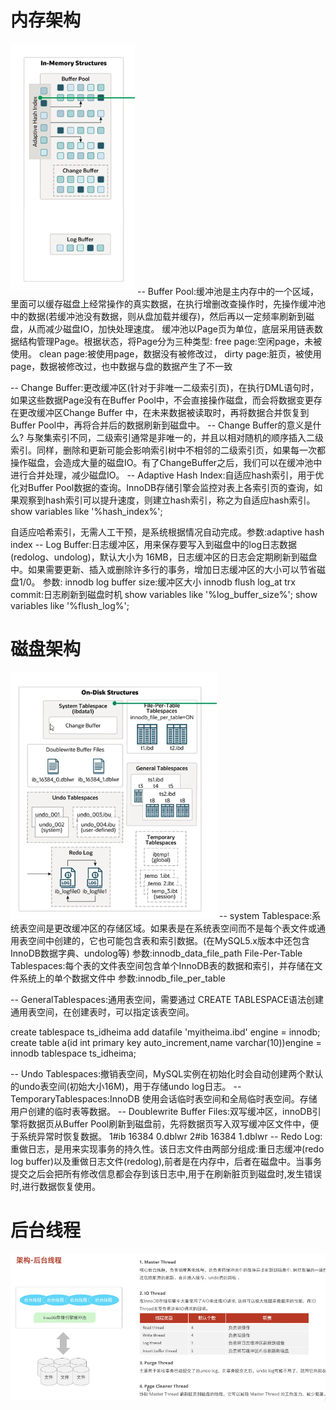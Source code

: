 # 内存架构
![alt text](676ed7a2-82b0-463e-9609-9217ea11118c.png)
-- Buffer Pool:缓冲池是主内存中的一个区域，里面可以缓存磁盘上经常操作的真实数据，在执行增删改查操作时，先操作缓冲池中的数据(若缓冲池没有数据，则从盘加载并缓存)，然后再以一定频率刷新到磁盘，从而减少磁盘IO，加快处理速度。
缓冲池以Page页为单位，底层采用链表数据结构管理Page。根据状态，将Page分为三种类型:
free page:空闲page，未被使用。
clean page:被使用page，数据没有被修改过，
dirty page:脏页，被使用page，数据被修改过，也中数据与盘的数据产生了不一致

-- Change Buffer:更改缓冲区(针对于非唯一二级索引页)，在执行DML语句时，如果这些数据Page没有在Buffer Pool中，不会直接操作磁盘，而会将数据变更存在更改缓冲区Change Buffer 中，在未来数据被读取时，再将数据合并恢复到Buffer Pool中，再将合并后的数据刷新到磁盘中。
-- Change Buffer的意义是什么?
与聚集索引不同，二级索引通常是非唯一的，并且以相对随机的顺序插入二级索引。同样，删除和更新可能会影响索引树中不相邻的二级索引页，如果每一次都操作磁盘，会造成大量的磁盘IO。有了ChangeBuffer之后，我们可以在缓冲池中进行合并处理，减少磁盘IO。
-- Adaptive Hash Index:自适应hash索引，用于优化对Buffer Pool数据的查询。InnoDB存储引擎会监控对表上各索引页的查询，如果观察到hash索引可以提升速度，则建立hash索引，称之为自适应hash索引。
show variables like '%hash_index%';

自适应哈希索引，无需人工干预，是系统根据情况自动完成。参数:adaptive hash index
-- Log Buffer:日志缓冲区，用来保存要写入到磁盘中的log日志数据(redolog、undolog)，默认大小为 16MB，日志缓冲区的日志会定期刷新到磁盘中。如果需要更新、插入或删除许多行的事务，增加日志缓冲区的大小可以节省磁盘1/0。
参数:
innodb log buffer size:缓冲区大小
innodb flush log_at trx commit:日志刷新到磁盘时机
show variables like '%log_buffer_size%';
show variables like '%flush_log%';
# 磁盘架构
![alt text](4916e2da-d54a-4b7c-b853-e48973f4b991.png)
-- system Tablespace:系统表空间是更改缓冲区的存储区域。如果表是在系统表空间而不是每个表文件或通用表空间中创建的，它也可能包含表和索引数据。(在MySQL5.x版本中还包含InnoDB数据字典、undolog等)
参数:innodb_data_file_path
File-Per-Table Tablespaces:每个表的文件表空间包含单个InnoDB表的数据和索引，并存储在文件系统上的单个数据文件中
参数:innodb_file_per_table

-- GeneralTablespaces:通用表空间，需要通过 CREATE TABLESPACE语法创建通用表空间，在创建表时，可以指定该表空间。

create tablespace ts_idheima add datafile 'myitheima.ibd' engine = innodb;
create table a(id int primary key auto_increment,name varchar(10))engine = innodb tablespace ts_idheima;

-- Undo Tablespaces:撤销表空间，MySQL实例在初始化时会自动创建两个默认的undo表空间(初始大小16M)，用于存储undo log日志。
-- TemporaryTablespaces:InnoDB 使用会话临时表空间和全局临时表空间。存储用户创建的临时表等数据。
-- Doublewrite Buffer Files:双写缓冲区，innoDB引擎将数据页从Buffer Pool刷新到磁盘前，先将数据页写入双写缓冲区文件中，便于系统异常时恢复数据。
1#ib 16384 0.dblwr
2#ib 16384 1.dblwr
-- Redo Log:重做日志，是用来实现事务的持久性。该日志文件由两部分组成:重日志缓冲(redo log buffer)以及重做日志文件(redolog),前者是在内存中，后者在磁盘中。当事务提交之后会把所有修改信息都会存到该日志中,用于在刷新脏页到磁盘时,发生错误时,进行数据恢复使用。

# 后台线程

![alt text](bd924c05-a469-4f63-975c-2d3131daf31c.png)